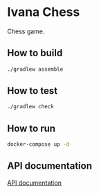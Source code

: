 # Ivana Chess

Chess game.

## How to build

```bash
./gradlew assemble
```

## How to test

```bash
./gradlew check
```

## How to run

```bash
docker-compose up -d
```

## API documentation

[API documentation](https://documenter.getpostman.com/view/9866325/TW6tLq59)
